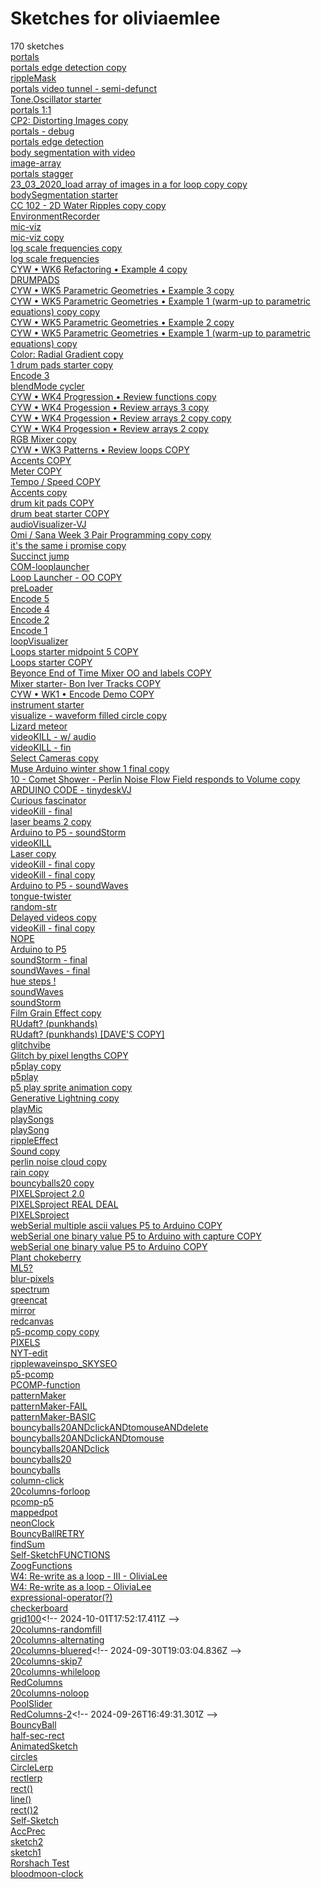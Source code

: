 # Sketches for oliviaemlee
170 sketches  
[portals](https://editor.p5js.org/oliviaemlee/sketches/CDwTbFgAL)<!-- 2025-03-21T13:54:01.577Z -->  
[portals edge detection copy](https://editor.p5js.org/oliviaemlee/sketches/jfq29Ljfs)<!-- 2025-03-20T19:55:43.601Z -->  
[rippleMask](https://editor.p5js.org/oliviaemlee/sketches/19tH6xg5v)<!-- 2025-03-20T00:06:49.411Z -->  
[portals video tunnel - semi-defunct](https://editor.p5js.org/oliviaemlee/sketches/PC3hnf8UY)<!-- 2025-03-19T17:42:35.655Z -->  
[Tone.Oscillator starter](https://editor.p5js.org/oliviaemlee/sketches/hmyCLota9)<!-- 2025-03-18T17:19:22.112Z -->  
[portals 1:1](https://editor.p5js.org/oliviaemlee/sketches/B06lCkgRP)<!-- 2025-03-17T19:33:05.234Z -->  
[CP2: Distorting Images copy](https://editor.p5js.org/oliviaemlee/sketches/kndxHOP5m)<!-- 2025-03-17T17:51:28.151Z -->  
[portals - debug](https://editor.p5js.org/oliviaemlee/sketches/LlBlIUnvm)<!-- 2025-03-17T17:37:05.148Z -->  
[portals edge detection](https://editor.p5js.org/oliviaemlee/sketches/z5GXs_bSH)<!-- 2025-03-17T17:36:08.591Z -->  
[body segmentation with video](https://editor.p5js.org/oliviaemlee/sketches/tsmiihnnZ)<!-- 2025-03-17T00:34:39.250Z -->  
[image-array](https://editor.p5js.org/oliviaemlee/sketches/mfvnysD5W)<!-- 2025-03-17T00:16:33.160Z -->  
[portals stagger](https://editor.p5js.org/oliviaemlee/sketches/qS6uolHdQ)<!-- 2025-03-16T16:24:47.733Z -->  
[23\_03\_2020\_load array of images in a for loop copy copy](https://editor.p5js.org/oliviaemlee/sketches/rB78eeeZw)<!-- 2025-03-16T15:31:27.894Z -->  
[bodySegmentation starter](https://editor.p5js.org/oliviaemlee/sketches/Cu6MoMJ5g)<!-- 2025-03-16T14:01:24.475Z -->  
[CC 102 - 2D Water Ripples copy copy](https://editor.p5js.org/oliviaemlee/sketches/wrU7eMpas)<!-- 2025-03-14T15:49:05.256Z -->  
[EnvironmentRecorder](https://editor.p5js.org/oliviaemlee/sketches/azlC-n3WR)<!-- 2025-03-10T18:46:08.504Z -->  
[mic-viz](https://editor.p5js.org/oliviaemlee/sketches/Rt-UcS3D3)<!-- 2025-03-10T14:44:41.693Z -->  
[mic-viz copy](https://editor.p5js.org/oliviaemlee/sketches/XRD00zMe3)<!-- 2025-03-10T14:43:53.619Z -->  
[log scale frequencies copy](https://editor.p5js.org/oliviaemlee/sketches/zD23oPCIV)<!-- 2025-03-04T18:02:14.496Z -->  
[log scale frequencies](https://editor.p5js.org/oliviaemlee/sketches/QJ2OyvZSA)<!-- 2025-03-04T17:51:29.513Z -->  
[CYW • WK6 Refactoring • Example 4 copy](https://editor.p5js.org/oliviaemlee/sketches/lb6jK1b-1)<!-- 2025-03-03T16:39:24.086Z -->  
[DRUMPADS](https://editor.p5js.org/oliviaemlee/sketches/YIxktzOSy)<!-- 2025-02-25T17:35:01.238Z -->  
[CYW • WK5 Parametric Geometries • Example 3 copy](https://editor.p5js.org/oliviaemlee/sketches/It3L5mcB9)<!-- 2025-02-24T15:05:41.862Z -->  
[CYW • WK5 Parametric Geometries • Example 1 (warm-up to parametric equations) copy copy](https://editor.p5js.org/oliviaemlee/sketches/gOxV_RQX8)<!-- 2025-02-24T15:03:45.519Z -->  
[CYW • WK5 Parametric Geometries • Example 2 copy](https://editor.p5js.org/oliviaemlee/sketches/w5aE2ZkQH)<!-- 2025-02-24T15:03:40.918Z -->  
[CYW • WK5 Parametric Geometries • Example 1 (warm-up to parametric equations) copy](https://editor.p5js.org/oliviaemlee/sketches/_9Cy4Dy9u)<!-- 2025-02-24T15:01:32.489Z -->  
[Color: Radial Gradient copy](https://editor.p5js.org/oliviaemlee/sketches/gjFWVUO7F)<!-- 2025-02-23T23:41:24.476Z -->  
[1 drum pads starter copy](https://editor.p5js.org/oliviaemlee/sketches/SnN_At8YN)<!-- 2025-02-20T20:45:25.798Z -->  
[Encode 3](https://editor.p5js.org/oliviaemlee/sketches/76VEVYY1W)<!-- 2025-02-18T18:05:48.551Z -->  
[blendMode cycler](https://editor.p5js.org/oliviaemlee/sketches/GlSgE48uL)<!-- 2025-02-18T15:48:07.650Z -->  
[CYW • WK4 Progression • Review functions copy](https://editor.p5js.org/oliviaemlee/sketches/---zD4iJ3)<!-- 2025-02-18T15:38:11.716Z -->  
[CYW • WK4 Progession • Review arrays 3 copy](https://editor.p5js.org/oliviaemlee/sketches/jjQGKsZeS)<!-- 2025-02-18T15:26:43.783Z -->  
[CYW • WK4 Progession • Review arrays 2 copy copy](https://editor.p5js.org/oliviaemlee/sketches/kgL8HIks2)<!-- 2025-02-18T15:15:22.685Z -->  
[CYW • WK4 Progession • Review arrays 2 copy](https://editor.p5js.org/oliviaemlee/sketches/s_iG1dTLW)<!-- 2025-02-18T15:13:24.282Z -->  
[RGB Mixer copy](https://editor.p5js.org/oliviaemlee/sketches/MfFKH-UOC)<!-- 2025-02-18T15:02:22.174Z -->  
[CYW • WK3 Patterns • Review loops COPY](https://editor.p5js.org/oliviaemlee/sketches/89uEw5JpR)<!-- 2025-02-12T21:33:11.266Z -->  
[Accents COPY](https://editor.p5js.org/oliviaemlee/sketches/b_d_4WQU0)<!-- 2025-02-11T19:30:38.137Z -->  
[Meter COPY](https://editor.p5js.org/oliviaemlee/sketches/Ia7-ejKm8)<!-- 2025-02-11T19:24:17.386Z -->  
[Tempo / Speed COPY](https://editor.p5js.org/oliviaemlee/sketches/2m3G6YlVi)<!-- 2025-02-11T19:24:13.945Z -->  
[Accents copy](https://editor.p5js.org/oliviaemlee/sketches/dHFN4LjAy)<!-- 2025-02-11T19:23:02.530Z -->  
[drum kit pads COPY](https://editor.p5js.org/oliviaemlee/sketches/1EXsmsLSg)<!-- 2025-02-11T19:00:29.881Z -->  
[drum beat starter COPY](https://editor.p5js.org/oliviaemlee/sketches/dDhoPENQv)<!-- 2025-02-11T19:00:21.310Z -->  
[audioVisualizer-VJ](https://editor.p5js.org/oliviaemlee/sketches/a5ek9RVQU)<!-- 2025-02-11T15:24:38.817Z -->  
[Omi / Sana Week 3 Pair Programming copy copy](https://editor.p5js.org/oliviaemlee/sketches/rulDb2o5z)<!-- 2025-02-10T15:42:53.028Z -->  
[it's the same i promise copy](https://editor.p5js.org/oliviaemlee/sketches/46d5sb41i)<!-- 2025-02-03T15:34:59.786Z -->  
[Succinct jump](https://editor.p5js.org/oliviaemlee/sketches/WsCUaqjFK)<!-- 2025-02-03T15:17:36.094Z -->  
[COM-looplauncher](https://editor.p5js.org/oliviaemlee/sketches/Alp6OkxKc)<!-- 2025-02-02T23:17:58.850Z -->  
[Loop Launcher - OO COPY](https://editor.p5js.org/oliviaemlee/sketches/AddH7R3Sz)<!-- 2025-02-01T19:07:40.364Z -->  
[preLoader](https://editor.p5js.org/oliviaemlee/sketches/qfQDHSGA1)<!-- 2025-02-01T18:39:29.099Z -->  
[Encode 5](https://editor.p5js.org/oliviaemlee/sketches/rujaU7wV5)<!-- 2025-02-01T18:39:20.820Z -->  
[Encode 4](https://editor.p5js.org/oliviaemlee/sketches/s-rVtYYMw)<!-- 2025-02-01T18:39:03.457Z -->  
[Encode 2](https://editor.p5js.org/oliviaemlee/sketches/35ZIDviOf)<!-- 2025-02-01T18:38:37.196Z -->  
[Encode 1](https://editor.p5js.org/oliviaemlee/sketches/KlU9iXRev)<!-- 2025-02-01T18:38:25.407Z -->  
[loopVisualizer](https://editor.p5js.org/oliviaemlee/sketches/d3LhfYCKx)<!-- 2025-02-01T18:30:30.653Z -->  
[Loops starter midpoint 5 COPY](https://editor.p5js.org/oliviaemlee/sketches/3su_nmR8i)<!-- 2025-01-28T19:12:53.170Z -->  
[Loops starter COPY](https://editor.p5js.org/oliviaemlee/sketches/AzyCrVVwi)<!-- 2025-01-28T18:56:41.868Z -->  
[Beyonce End of Time Mixer OO and labels COPY](https://editor.p5js.org/oliviaemlee/sketches/kzkOoTUIa)<!-- 2025-01-28T17:58:08.328Z -->  
[Mixer starter- Bon Iver Tracks COPY](https://editor.p5js.org/oliviaemlee/sketches/-CQ__F5uX)<!-- 2025-01-28T17:54:56.068Z -->  
[CYW • WK1 • Encode Demo COPY](https://editor.p5js.org/oliviaemlee/sketches/fUActqNTu)<!-- 2025-01-27T16:34:20.054Z -->  
[instrument starter](https://editor.p5js.org/oliviaemlee/sketches/KhZmURc0p)<!-- 2025-01-24T22:48:28.962Z -->  
[visualize - waveform filled circle copy](https://editor.p5js.org/oliviaemlee/sketches/CmAK0mN9z)<!-- 2025-01-21T19:21:40.198Z -->  
[Lizard meteor](https://editor.p5js.org/oliviaemlee/sketches/DNWjC8a7C)<!-- 2024-12-17T20:14:48.216Z -->  
[videoKILL - w/ audio](https://editor.p5js.org/oliviaemlee/sketches/tTbfM_P_a)<!-- 2024-12-16T19:24:44.408Z -->  
[videoKILL - fin](https://editor.p5js.org/oliviaemlee/sketches/e5eQotsBQ)<!-- 2024-12-15T17:55:51.119Z -->  
[Select Cameras copy](https://editor.p5js.org/oliviaemlee/sketches/mgWmC7PwD)<!-- 2024-12-14T16:30:32.228Z -->  
[Muse Arduino winter show 1 final copy](https://editor.p5js.org/oliviaemlee/sketches/eRTFrZhJq)<!-- 2024-12-12T18:19:27.729Z -->  
[10 - Comet Shower - Perlin Noise Flow Field responds to Volume copy](https://editor.p5js.org/oliviaemlee/sketches/VDeQgWYs8)<!-- 2024-12-11T21:33:27.964Z -->  
[ARDUINO CODE - tinydeskVJ](https://editor.p5js.org/oliviaemlee/sketches/eCxUK3-la)<!-- 2024-12-09T07:00:19.363Z -->  
[Curious fascinator](https://editor.p5js.org/oliviaemlee/sketches/H2aWHuHBf)<!-- 2024-12-04T00:08:07.741Z -->  
[videoKill - final](https://editor.p5js.org/oliviaemlee/sketches/Yz1MbYvXvr)<!-- 2024-12-04T00:07:40.191Z -->  
[laser beams 2 copy](https://editor.p5js.org/oliviaemlee/sketches/6K3MSQfsY)<!-- 2024-12-03T20:46:55.558Z -->  
[Arduino to P5 - soundStorm](https://editor.p5js.org/oliviaemlee/sketches/xp5VZIpGm)<!-- 2024-12-03T20:46:49.062Z -->  
[videoKILL](https://editor.p5js.org/oliviaemlee/sketches/MvQ3u87xH)<!-- 2024-12-03T20:35:58.116Z -->  
[Laser  copy](https://editor.p5js.org/oliviaemlee/sketches/hLBbTmPCo)<!-- 2024-12-03T19:48:35.360Z -->  
[videoKill - final copy](https://editor.p5js.org/oliviaemlee/sketches/dOMX4Sr8H)<!-- 2024-12-03T18:59:21.280Z -->  
[videoKill - final copy](https://editor.p5js.org/oliviaemlee/sketches/JEKbrVrzN)<!-- 2024-12-03T18:09:21.902Z -->  
[Arduino to P5 - soundWaves](https://editor.p5js.org/oliviaemlee/sketches/hJieNZN61)<!-- 2024-12-03T17:29:11.271Z -->  
[tongue-twister](https://editor.p5js.org/oliviaemlee/sketches/ppvLe_mKm)<!-- 2024-11-26T20:03:41.445Z -->  
[random-str](https://editor.p5js.org/oliviaemlee/sketches/WNfX_FHZd)<!-- 2024-11-26T20:03:34.282Z -->  
[Delayed videos copy](https://editor.p5js.org/oliviaemlee/sketches/1MyYEo6u-)<!-- 2024-11-24T17:53:03.600Z -->  
[videoKill - final copy](https://editor.p5js.org/oliviaemlee/sketches/89DohdKNp)<!-- 2024-11-24T00:30:32.636Z -->  
[NOPE](https://editor.p5js.org/oliviaemlee/sketches/Rh74znItA)<!-- 2024-11-23T19:42:11.430Z -->  
[Arduino to P5](https://editor.p5js.org/oliviaemlee/sketches/mBrtVX3ue)<!-- 2024-11-23T17:16:37.478Z -->  
[soundStorm - final](https://editor.p5js.org/oliviaemlee/sketches/KgWmTYjuL)<!-- 2024-11-23T17:08:47.615Z -->  
[soundWaves - final](https://editor.p5js.org/oliviaemlee/sketches/1qK_rziHR)<!-- 2024-11-23T17:07:24.312Z -->  
[hue steps \!](https://editor.p5js.org/oliviaemlee/sketches/7Ic16lG4s)<!-- 2024-11-23T00:15:16.633Z -->  
[soundWaves](https://editor.p5js.org/oliviaemlee/sketches/nL5Cfv6Oi)<!-- 2024-11-22T22:50:06.909Z -->  
[soundStorm](https://editor.p5js.org/oliviaemlee/sketches/aA7Suir-g)<!-- 2024-11-22T20:41:53.971Z -->  
[Film Grain Effect copy](https://editor.p5js.org/oliviaemlee/sketches/ekSVBHlnT)<!-- 2024-11-22T18:53:56.185Z -->  
[RUdaft? (punkhands)](https://editor.p5js.org/oliviaemlee/sketches/F0KI4rxeMH)<!-- 2024-11-21T18:46:03.650Z -->  
[RUdaft? (punkhands) \[DAVE'S COPY\]](https://editor.p5js.org/oliviaemlee/sketches/1gZcIXjjs)<!-- 2024-11-21T17:58:56.856Z -->  
[glitchvibe](https://editor.p5js.org/oliviaemlee/sketches/nicyOa8jZ)<!-- 2024-11-20T20:27:29.024Z -->  
[Glitch by pixel lengths COPY](https://editor.p5js.org/oliviaemlee/sketches/rvyFLgO65)<!-- 2024-11-20T20:26:57.494Z -->  
[p5play copy](https://editor.p5js.org/oliviaemlee/sketches/Z9vQYbzqv)<!-- 2024-11-19T14:49:54.807Z -->  
[p5play](https://editor.p5js.org/oliviaemlee/sketches/ZzfNRmyfu)<!-- 2024-11-18T22:35:39.599Z -->  
[p5 play sprite animation copy](https://editor.p5js.org/oliviaemlee/sketches/Oe6l-DG-t)<!-- 2024-11-18T22:35:10.268Z -->  
[Generative Lightning copy](https://editor.p5js.org/oliviaemlee/sketches/pUB0ckUG-)<!-- 2024-11-14T16:44:56.871Z -->  
[playMic](https://editor.p5js.org/oliviaemlee/sketches/CxQdHRtge)<!-- 2024-11-11T19:26:20.531Z -->  
[playSongs](https://editor.p5js.org/oliviaemlee/sketches/OXCThdElg)<!-- 2024-11-11T19:18:28.171Z -->  
[playSong](https://editor.p5js.org/oliviaemlee/sketches/8LpmygscG)<!-- 2024-11-11T18:49:53.833Z -->  
[rippleEffect](https://editor.p5js.org/oliviaemlee/sketches/6jYUZ6uAI)<!-- 2024-11-10T23:48:11.457Z -->  
[Sound copy](https://editor.p5js.org/oliviaemlee/sketches/oJN15GVcu)<!-- 2024-11-10T23:47:48.661Z -->  
[perlin noise cloud copy](https://editor.p5js.org/oliviaemlee/sketches/YhhvwKSGt)<!-- 2024-11-10T23:17:05.955Z -->  
[rain copy](https://editor.p5js.org/oliviaemlee/sketches/2_Fhz_WKP)<!-- 2024-11-10T23:16:40.476Z -->  
[bouncyballs20 copy](https://editor.p5js.org/oliviaemlee/sketches/rSGGtUsu8)<!-- 2024-11-10T23:16:15.143Z -->  
[PIXELSproject 2.0](https://editor.p5js.org/oliviaemlee/sketches/hzMPd6IpS)<!-- 2024-11-07T18:16:32.466Z -->  
[PIXELSproject REAL DEAL](https://editor.p5js.org/oliviaemlee/sketches/zn_hQw3Uj)<!-- 2024-11-05T20:18:53.159Z -->  
[PIXELSproject](https://editor.p5js.org/oliviaemlee/sketches/9Ur5FIIma)<!-- 2024-11-05T18:31:24.869Z -->  
[webSerial multiple ascii values P5 to Arduino COPY](https://editor.p5js.org/oliviaemlee/sketches/jAawXrjWD)<!-- 2024-11-05T15:44:01.768Z -->  
[webSerial one binary value P5 to Arduino with capture COPY](https://editor.p5js.org/oliviaemlee/sketches/XMO9qrztj)<!-- 2024-11-05T15:35:59.825Z -->  
[webSerial one binary value P5 to Arduino COPY](https://editor.p5js.org/oliviaemlee/sketches/eMacJJdEjq)<!-- 2024-11-05T14:51:50.132Z -->  
[Plant chokeberry](https://editor.p5js.org/oliviaemlee/sketches/EjIzJuQ99B)<!-- 2024-11-05T02:34:35.053Z -->  
[ML5?](https://editor.p5js.org/oliviaemlee/sketches/yvWwuYMeN)<!-- 2024-10-31T18:38:46.069Z -->  
[blur-pixels](https://editor.p5js.org/oliviaemlee/sketches/QtITvl1ZF)<!-- 2024-10-31T17:10:18.601Z -->  
[spectrum](https://editor.p5js.org/oliviaemlee/sketches/Xmz5q42NY)<!-- 2024-10-31T16:53:07.523Z -->  
[greencat](https://editor.p5js.org/oliviaemlee/sketches/8TmPb5fzf)<!-- 2024-10-31T16:20:57.525Z -->  
[mirror](https://editor.p5js.org/oliviaemlee/sketches/3KVnOj59h)<!-- 2024-10-30T22:33:30.978Z -->  
[redcanvas](https://editor.p5js.org/oliviaemlee/sketches/-NxzJ6m2J)<!-- 2024-10-30T22:10:51.235Z -->  
[p5-pcomp copy copy](https://editor.p5js.org/oliviaemlee/sketches/pcHKhtm20)<!-- 2024-10-29T14:11:56.895Z -->  
[PIXELS](https://editor.p5js.org/oliviaemlee/sketches/hxl55zo8-)<!-- 2024-10-24T18:34:14.359Z -->  
[NYT-edit](https://editor.p5js.org/oliviaemlee/sketches/-IPt1J5Hy)<!-- 2024-10-24T15:13:26.093Z -->  
[ripplewaveinspo\_SKYSEO](https://editor.p5js.org/oliviaemlee/sketches/ubcBM2GOq)<!-- 2024-10-22T12:58:22.635Z -->  
[p5-pcomp](https://editor.p5js.org/oliviaemlee/sketches/D3gI_nTnO)<!-- 2024-10-21T21:10:07.566Z -->  
[PCOMP-function](https://editor.p5js.org/oliviaemlee/sketches/X-CGyNDAJ)<!-- 2024-10-21T15:06:46.205Z -->  
[patternMaker](https://editor.p5js.org/oliviaemlee/sketches/4mGfqYalI)<!-- 2024-10-17T17:26:06.641Z -->  
[patternMaker-FAIL](https://editor.p5js.org/oliviaemlee/sketches/QlAGfCUIF)<!-- 2024-10-17T16:54:34.203Z -->  
[patternMaker-BASIC](https://editor.p5js.org/oliviaemlee/sketches/LK4tmiHdg)<!-- 2024-10-17T14:40:26.915Z -->  
[bouncyballs20ANDclickANDtomouseANDdelete](https://editor.p5js.org/oliviaemlee/sketches/FUw4TJ0QV)<!-- 2024-10-17T01:45:41.488Z -->  
[bouncyballs20ANDclickANDtomouse](https://editor.p5js.org/oliviaemlee/sketches/MlqX5C4Jc)<!-- 2024-10-16T18:25:10.138Z -->  
[bouncyballs20ANDclick](https://editor.p5js.org/oliviaemlee/sketches/Oyybw7DP6)<!-- 2024-10-16T18:04:36.153Z -->  
[bouncyballs20](https://editor.p5js.org/oliviaemlee/sketches/KfGtsVCtU)<!-- 2024-10-16T17:57:11.566Z -->  
[bouncyballs](https://editor.p5js.org/oliviaemlee/sketches/K056Q51bL)<!-- 2024-10-16T17:49:27.598Z -->  
[column-click](https://editor.p5js.org/oliviaemlee/sketches/dSBtY0WOqE)<!-- 2024-10-16T16:54:19.505Z -->  
[20columns-forloop](https://editor.p5js.org/oliviaemlee/sketches/UFSsXE6Wj)<!-- 2024-10-16T01:27:49.556Z -->  
[pcomp-p5](https://editor.p5js.org/oliviaemlee/sketches/vaRr07Pb8)<!-- 2024-10-14T21:42:27.310Z -->  
[mappedpot](https://editor.p5js.org/oliviaemlee/sketches/XDdLP0mHx)<!-- 2024-10-13T20:38:34.824Z -->  
[neonClock](https://editor.p5js.org/oliviaemlee/sketches/eDbr3VwBv)<!-- 2024-10-10T17:06:21.615Z -->  
[BouncyBallRETRY](https://editor.p5js.org/oliviaemlee/sketches/PF7aCPSIt)<!-- 2024-10-09T18:00:16.103Z -->  
[findSum](https://editor.p5js.org/oliviaemlee/sketches/aK0eB9XDZ)<!-- 2024-10-08T20:46:47.178Z -->  
[Self-SketchFUNCTIONS](https://editor.p5js.org/oliviaemlee/sketches/Mwur8MqSK)<!-- 2024-10-08T20:42:48.393Z -->  
[ZoogFunctions](https://editor.p5js.org/oliviaemlee/sketches/NrOWew7Kk)<!-- 2024-10-08T20:30:48.424Z -->  
[W4: Re-write as a loop - III - OliviaLee](https://editor.p5js.org/oliviaemlee/sketches/-CPrW3npy)<!-- 2024-10-04T18:47:32.264Z -->  
[W4: Re-write as a loop - OliviaLee](https://editor.p5js.org/oliviaemlee/sketches/8tqHSQ8-A)<!-- 2024-10-04T18:40:00.683Z -->  
[expressional-operator(?)](https://editor.p5js.org/oliviaemlee/sketches/b1-U6EtXW)<!-- 2024-10-03T17:00:25.819Z -->  
[checkerboard](https://editor.p5js.org/oliviaemlee/sketches/OvYPZM-5V)<!-- 2024-10-01T17:54:37.129Z -->  
[grid100](https://editor.p5js.org/oliviaemlee/sketches/SF6rDzEA_)<!-- 2024-10-01T17:52:17.411Z -->  
[20columns-randomfill](https://editor.p5js.org/oliviaemlee/sketches/wV5yd22g7)<!-- 2024-09-30T19:11:27.794Z -->  
[20columns-alternating](https://editor.p5js.org/oliviaemlee/sketches/axXeZUndn)<!-- 2024-09-30T19:03:30.035Z -->  
[20columns-bluered](https://editor.p5js.org/oliviaemlee/sketches/Ipu8B-pM_)<!-- 2024-09-30T19:03:04.836Z -->  
[20columns-skip7](https://editor.p5js.org/oliviaemlee/sketches/515mAURoV)<!-- 2024-09-30T18:47:12.750Z -->  
[20columns-whileloop](https://editor.p5js.org/oliviaemlee/sketches/lOUZApwhi)<!-- 2024-09-30T18:42:50.590Z -->  
[RedColumns](https://editor.p5js.org/oliviaemlee/sketches/_PdpAScdq)<!-- 2024-09-30T18:26:18.184Z -->  
[20columns-noloop](https://editor.p5js.org/oliviaemlee/sketches/ovV4Uk0zP)<!-- 2024-09-30T18:24:58.520Z -->  
[PoolSlider](https://editor.p5js.org/oliviaemlee/sketches/OmTgEU4u5)<!-- 2024-09-26T17:44:57.078Z -->  
[RedColumns-2](https://editor.p5js.org/oliviaemlee/sketches/nlQM-9nV_)<!-- 2024-09-26T16:49:31.301Z -->  
[BouncyBall](https://editor.p5js.org/oliviaemlee/sketches/4HcByj-bF)<!-- 2024-09-26T02:17:33.428Z -->  
[half-sec-rect](https://editor.p5js.org/oliviaemlee/sketches/M7_KjdmXB)<!-- 2024-09-24T19:47:55.953Z -->  
[AnimatedSketch](https://editor.p5js.org/oliviaemlee/sketches/Nm11vqA10)<!-- 2024-09-19T16:42:11.134Z -->  
[circles](https://editor.p5js.org/oliviaemlee/sketches/ljMg8Mr23)<!-- 2024-09-19T16:21:36.683Z -->  
[CircleLerp](https://editor.p5js.org/oliviaemlee/sketches/IyF_vAsbd)<!-- 2024-09-19T16:18:03.632Z -->  
[rectlerp](https://editor.p5js.org/oliviaemlee/sketches/r77y6dyPt)<!-- 2024-09-12T20:48:30.808Z -->  
[rect()](https://editor.p5js.org/oliviaemlee/sketches/KtYsjlJZ4)<!-- 2024-09-12T17:29:43.793Z -->  
[line()](https://editor.p5js.org/oliviaemlee/sketches/e6y53O5lf)<!-- 2024-09-12T17:19:08.510Z -->  
[rect()2](https://editor.p5js.org/oliviaemlee/sketches/YX9oyQWjL)<!-- 2024-09-12T17:13:07.259Z -->  
[Self-Sketch](https://editor.p5js.org/oliviaemlee/sketches/__-XlQIxw)<!-- 2024-09-12T16:35:12.087Z -->  
[AccPrec](https://editor.p5js.org/oliviaemlee/sketches/GO-ocOzRP)<!-- 2024-09-06T01:59:24.975Z -->  
[sketch2](https://editor.p5js.org/oliviaemlee/sketches/uoDcY_AXF)<!-- 2024-09-06T01:17:50.998Z -->  
[sketch1](https://editor.p5js.org/oliviaemlee/sketches/IBGa1Iedt)<!-- 2024-09-06T01:05:49.423Z -->  
[Rorshach Test](https://editor.p5js.org/oliviaemlee/sketches/hWTwcw7td)<!-- 2024-04-22T15:24:31.430Z -->  
[bloodmoon-clock](https://editor.p5js.org/oliviaemlee/sketches/sSiJ8faIW)<!-- 2024-03-27T16:04:14.188Z -->  